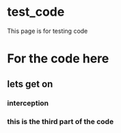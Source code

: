 # test_code
This page is for testing code
# For the code here
## lets get on
### interception
### this is the third part of the code
